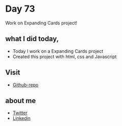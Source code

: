 # Day 73

Work on Expanding Cards project!


## what I did today,

 - Today I work on a Expanding Cards project
 - Created this project with html, css and Javascript


## Visit

 - [Github-repo](https://github.com/KaranChandekar/50projects50days/tree/master/expanding-cards)

 
## about me

 - [Twitter](https://twitter.com/karan_chandekar)
 - [Linkedin](https://www.linkedin.com/in/karan-chandekar-a87263219/)

